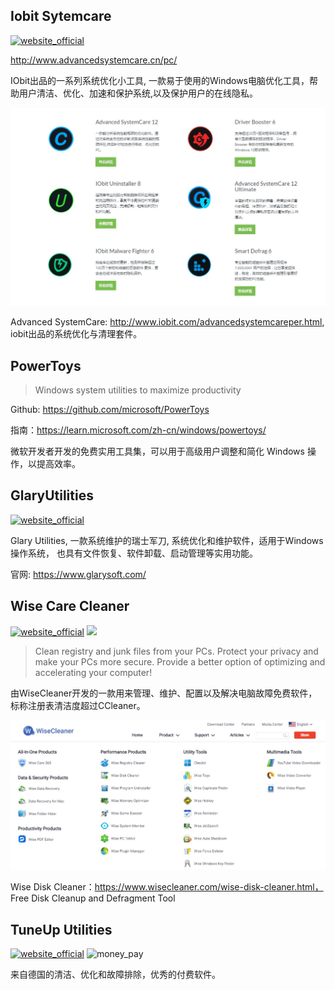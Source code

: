 ## Iobit Sytemcare

[![website_official](https://gitbook07.oss-cn-hangzhou.aliyuncs.com/website_official.svg)](https://www.iobit.com)

http://www.advancedsystemcare.cn/pc/

IObit出品的一系列系统优化小工具, 一款易于使用的Windows电脑优化工具，帮助用户清洁、优化、加速和保护系统,以及保护用户的在线隐私。

![](../../.gitbook/assets/z-system-customization-iobit-series.jpg)

Advanced SystemCare: http://www.iobit.com/advancedsystemcareper.html, iobit出品的系统优化与清理套件。

## PowerToys

> Windows system utilities to maximize productivity

Github: https://github.com/microsoft/PowerToys

指南：https://learn.microsoft.com/zh-cn/windows/powertoys/

微软开发者开发的免费实用工具集，可以用于高级用户调整和简化 Windows 操作，以提高效率。

## GlaryUtilities

[![website_official](https://gitbook07.oss-cn-hangzhou.aliyuncs.com/website_official.svg)](http://www.glarysoft.com/)

Glary Utilities, 一款系统维护的瑞士军刀, 系统优化和维护软件，适用于Windows操作系统， 也具有文件恢复、软件卸载、启动管理等实用功能。

官网: https://www.glarysoft.com/

## Wise Care Cleaner

[![website_official](https://gitbook07.oss-cn-hangzhou.aliyuncs.com/website_official.svg)](http://www.wisecleaner.com) ![](https://img.shields.io/badge/Version-5.3.8-ff55bb.svg)

> Clean registry and junk files from your PCs. Protect your privacy and make your PCs more secure. Provide a better option of optimizing and accelerating your computer!

由WiseCleaner开发的一款用来管理、维护、配置以及解决电脑故障免费软件，标称注册表清洁度超过CCleaner。

![z-system-custom-wisecleaner](../../.gitbook/assets/z-system-custom-wisecleaner.jpg)

Wise Disk Cleaner：https://www.wisecleaner.com/wise-disk-cleaner.html， Free Disk Cleanup and Defragment Tool

## TuneUp Utilities

[![website_official](https://gitbook07.oss-cn-hangzhou.aliyuncs.com/website_official.svg)](http://www.tuneup.com/) ![money_pay](https://gitbook07.oss-cn-hangzhou.aliyuncs.com/money_pay.svg)

来自德国的清洁、优化和故障排除，优秀的付费软件。